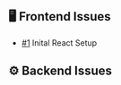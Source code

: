 ## 🖥️ Frontend Issues

<!-- FRONTEND-ISSUES-START -->
- [#1](https://github.com/tgilly93/Full_Stack_Med_App_V2/issues/1) Inital React Setup
<!-- FRONTEND-ISSUES-END -->

## ⚙️ Backend Issues

<!-- BACKEND-ISSUES-START -->

<!-- BACKEND-ISSUES-END -->
